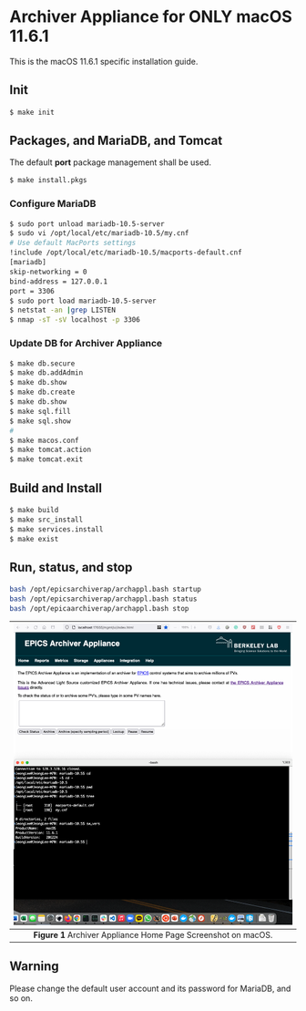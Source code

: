 # Archiver Appliance for ONLY macOS 11.6.1

This is the macOS 11.6.1 specific installation guide.  

## Init

```bash
$ make init
```

## Packages, and MariaDB, and Tomcat

The default **port** package management shall be used. 

```bash
$ make install.pkgs
```

### Configure MariaDB

```bash
$ sudo port unload mariadb-10.5-server
$ sudo vi /opt/local/etc/mariadb-10.5/my.cnf
# Use default MacPorts settings
!include /opt/local/etc/mariadb-10.5/macports-default.cnf
[mariadb]
skip-networking = 0
bind-address = 127.0.0.1
port = 3306
$ sudo port load mariadb-10.5-server
$ netstat -an |grep LISTEN
$ nmap -sT -sV localhost -p 3306
```

### Update DB for Archiver Appliance

```bash
$ make db.secure
$ make db.addAdmin
$ make db.show
$ make db.create
$ make db.show
$ make sql.fill
$ make sql.show
#
$ make macos.conf
$ make tomcat.action
$ make tomcat.exit
```

## Build and Install 

```bash
$ make build
$ make src_install
$ make services.install
$ make exist
```

## Run, status, and stop

```bash
bash /opt/epicsarchiverap/archappl.bash startup
bash /opt/epicsarchiverap/archappl.bash status
bash /opt/epicaarchiverap/archappl.bash stop
```

|![AAZ](images/macos.png)|
| :---: |
|**Figure 1** Archiver Appliance Home Page Screenshot on macOS.|


## Warning

Please change the default user account and its password for MariaDB, and so on.
